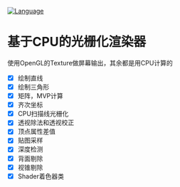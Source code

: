 [![Language](https://img.shields.io/badge/language-C++-blue.svg)](https://www.cplusplus.com/)

# 基于CPU的光栅化渲染器

使用OpenGL的Texture做屏幕输出，其余都是用CPU计算的

- [x] 绘制直线
- [x] 绘制三角形
- [x] 矩阵，MVP计算
- [x] 齐次坐标
- [x] CPU扫描线光栅化
- [x] 透视除法和透视校正
- [x] 顶点属性差值
- [x] 贴图采样
- [x] 深度检测
- [x] 背面剔除
- [x] 视锥剔除
- [x] Shader着色器类
